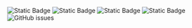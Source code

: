 ![Static Badge](https://img.shields.io/badge/blacklists-61-000000) ![Static Badge](https://img.shields.io/badge/blacklisted-3005262-cc0000) ![Static Badge](https://img.shields.io/badge/whitelisted-2251-00CC00) ![Static Badge](https://img.shields.io/badge/streaming_blacklist-28107-000000) ![GitHub issues](https://img.shields.io/github/issues/fabriziosalmi/blacklists)
